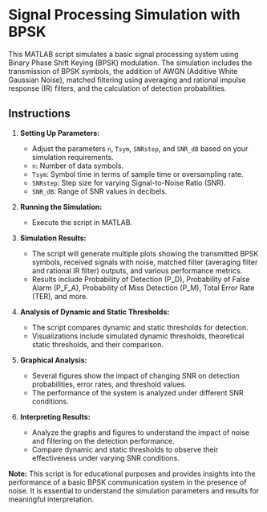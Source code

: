 # Signal Processing Simulation with BPSK

This MATLAB script simulates a basic signal processing system using Binary Phase Shift Keying (BPSK) modulation. The simulation includes the transmission of BPSK symbols, the addition of AWGN (Additive White Gaussian Noise), matched filtering using averaging and rational impulse response (IR) filters, and the calculation of detection probabilities.

## Instructions

1. **Setting Up Parameters:**
   - Adjust the parameters `n`, `Tsym`, `SNRstep`, and `SNR_dB` based on your simulation requirements.
   - `n`: Number of data symbols.
   - `Tsym`: Symbol time in terms of sample time or oversampling rate.
   - `SNRstep`: Step size for varying Signal-to-Noise Ratio (SNR).
   - `SNR_dB`: Range of SNR values in decibels.

2. **Running the Simulation:**
   - Execute the script in MATLAB.

3. **Simulation Results:**
   - The script will generate multiple plots showing the transmitted BPSK symbols, received signals with noise, matched filter (averaging filter and rational IR filter) outputs, and various performance metrics.
   - Results include Probability of Detection (P_D), Probability of False Alarm (P_F_A), Probability of Miss Detection (P_M), Total Error Rate (TER), and more.

4. **Analysis of Dynamic and Static Thresholds:**
   - The script compares dynamic and static thresholds for detection.
   - Visualizations include simulated dynamic thresholds, theoretical static thresholds, and their comparison.

5. **Graphical Analysis:**
   - Several figures show the impact of changing SNR on detection probabilities, error rates, and threshold values.
   - The performance of the system is analyzed under different SNR conditions.

6. **Interpreting Results:**
   - Analyze the graphs and figures to understand the impact of noise and filtering on the detection performance.
   - Compare dynamic and static thresholds to observe their effectiveness under varying SNR conditions.

**Note:** This script is for educational purposes and provides insights into the performance of a basic BPSK communication system in the presence of noise. It is essential to understand the simulation parameters and results for meaningful interpretation.
